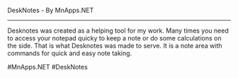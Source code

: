
DeskNotes - By MnApps.NET 

---------------------------------------

Desknotes was created as a helping tool for my work. 
Many times you need to access your notepad quicky to keep a note or
do some calculations on the side. That is what Desknotes was made to serve.
It is a note area with commands for quick and easy note taking.



#MnApps.NET #DeskNotes
